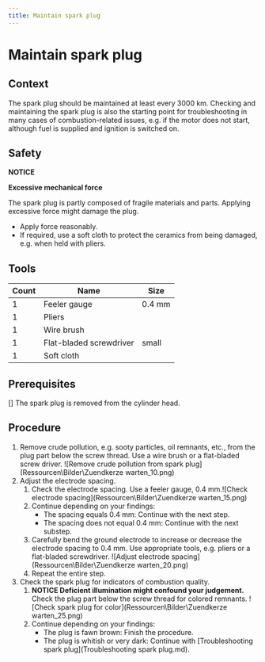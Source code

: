 ```yaml
---
title: Maintain spark plug
---
```


# Maintain spark plug

## Context
The spark plug should be maintained at least every 3000 km. Checking and maintaining the spark plug is also the starting point for troubleshooting in many cases of combustion-related issues, e.g. if the motor does not start, although fuel is supplied and ignition is switched on. 

## Safety
**NOTICE**

**Excessive mechanical force**

The spark plug is partly composed of fragile materials and parts. Applying excessive force might damage the plug.
- Apply force reasonably.
- If required, use a soft cloth to protect the ceramics from being damaged, e.g. when held with pliers. 

## Tools

|Count|Name|Size|
|---|---|---|
|1|Feeler gauge|0.4 mm|
|1|Pliers||
|1|Wire brush||
|1|Flat-bladed screwdriver|small|
|1|Soft cloth||

## Prerequisites
[] The spark plug is removed from the cylinder head.

## Procedure
1. Remove crude pollution, e.g. sooty particles, oil remnants, etc., from the plug part below the screw thread. Use a wire brush or a flat-bladed screw driver. ![Remove crude pollution from spark plug](Ressourcen\Bilder\Zuendkerze warten_10.png)
1. Adjust the electrode spacing.
	1. Check the electrode spacing. Use a feeler gauge, 0.4 mm.![Check electrode spacing](Ressourcen\Bilder\Zuendkerze warten_15.png)
	1. Continue depending on your findings:
		- The spacing equals 0.4 mm: Continue with the next step.
		- The spacing does not equal 0.4 mm: Continue with the next substep.
	1. Carefully bend the ground electrode to increase or decrease the electrode spacing to 0.4 mm. Use appropriate tools, e.g. pliers or a flat-bladed screwdriver. ![Adjust electrode spacing](Ressourcen\Bilder\Zuendkerze warten_20.png)
	1. Repeat the entire step.
1. Check the spark plug for indicators of combustion quality.
	1. **NOTICE Deficient illumination might confound your judgement.**  
	Check the plug part below the screw thread for colored remnants. ![Check spark plug for color](Ressourcen\Bilder\Zuendkerze warten_25.png)
	1. Continue depending on your findings:
		- The plug is fawn brown: Finish the procedure.
		- The plug is whitish or very dark: Continue with [Troubleshooting spark plug](Troubleshooting spark plug.md).
